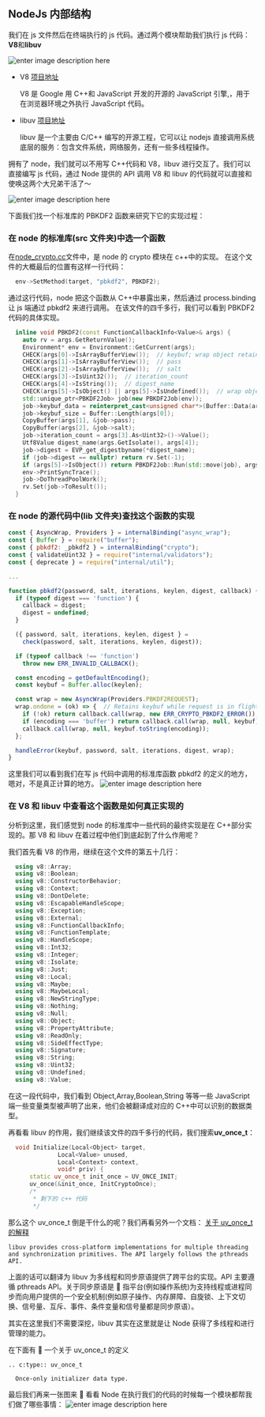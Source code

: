 ## NodeJs 内部结构

我们在 js 文件然后在终端执行的 js 代码。通过两个模块帮助我们执行 js 代码：**V8**和**libuv**

![enter image description here](images/node-1-1.jpg)

- V8 [项目地址](https://github.com/v8/v8)

  V8 是 Google 用 C++和 JavaScript 开发的开源的 JavaScript 引擎,，用于在浏览器环境之外执行 JavaScript 代码。

- libuv [项目地址](https://github.com/libuv/libuv)

  libuv 是一个主要由 C/C++ 编写的开源工程，它可以让 nodejs 直接调用系统底层的服务：包含文件系统，网络服务，还有一些多线程操作。

拥有了 node，我们就可以不用写 C++代码和 V8，libuv 进行交互了。我们可以直接编写 js 代码，通过 Node 提供的 API 调用 V8 和 libuv 的代码就可以直接和使唤这两个大兄弟干活了～

![enter image description here](images/node-1-2.jpg)

下面我们找一个标准库的 PBKDF2 函数来研究下它的实现过程：

### 在 node 的标准库(src 文件夹)中选一个函数

在[node_crypto.cc](https://github.com/nodejs/node/blob/d3d6cd3ecad19602a894bbe046253ae924d278d4/src/node_crypto.cc)文件中，是 node 的 crypto 模块在 c++中的实现。
在这个文件的大概最后的位置有这样一行代码：

```c++
  env->SetMethod(target, "pbkdf2", PBKDF2);
```

通过这行代码，node 把这个函数从 C++中暴露出来，然后通过 process.binding 让 js 端通过 pbkdf2 来进行调用。
在该文件的四千多行，我们可以看到 PBKDF2 代码的具体实现。

```c++
  inline void PBKDF2(const FunctionCallbackInfo<Value>& args) {
    auto rv = args.GetReturnValue();
    Environment* env = Environment::GetCurrent(args);
    CHECK(args[0]->IsArrayBufferView());  // keybuf; wrap object retains ref.
    CHECK(args[1]->IsArrayBufferView());  // pass
    CHECK(args[2]->IsArrayBufferView());  // salt
    CHECK(args[3]->IsUint32());  // iteration_count
    CHECK(args[4]->IsString());  // digest_name
    CHECK(args[5]->IsObject() || args[5]->IsUndefined());  // wrap object
    std::unique_ptr<PBKDF2Job> job(new PBKDF2Job(env));
    job->keybuf_data = reinterpret_cast<unsigned char*>(Buffer::Data(args[0]));
    job->keybuf_size = Buffer::Length(args[0]);
    CopyBuffer(args[1], &job->pass);
    CopyBuffer(args[2], &job->salt);
    job->iteration_count = args[3].As<Uint32>()->Value();
    Utf8Value digest_name(args.GetIsolate(), args[4]);
    job->digest = EVP_get_digestbyname(*digest_name);
    if (job->digest == nullptr) return rv.Set(-1);
    if (args[5]->IsObject()) return PBKDF2Job::Run(std::move(job), args[5]);
    env->PrintSyncTrace();
    job->DoThreadPoolWork();
    rv.Set(job->ToResult());
  }
```

### 在 node 的源代码中(lib 文件夹)查找这个函数的实现

```js
const { AsyncWrap, Providers } = internalBinding("async_wrap");
const { Buffer } = require("buffer");
const { pbkdf2: _pbkdf2 } = internalBinding("crypto");
const { validateUint32 } = require("internal/validators");
const { deprecate } = require("internal/util");

...

function pbkdf2(password, salt, iterations, keylen, digest, callback) {
  if (typeof digest === 'function') {
    callback = digest;
    digest = undefined;
  }

  ({ password, salt, iterations, keylen, digest } =
    check(password, salt, iterations, keylen, digest));

  if (typeof callback !== 'function')
    throw new ERR_INVALID_CALLBACK();

  const encoding = getDefaultEncoding();
  const keybuf = Buffer.alloc(keylen);

  const wrap = new AsyncWrap(Providers.PBKDF2REQUEST);
  wrap.ondone = (ok) => {  // Retains keybuf while request is in flight.
    if (!ok) return callback.call(wrap, new ERR_CRYPTO_PBKDF2_ERROR());
    if (encoding === 'buffer') return callback.call(wrap, null, keybuf);
    callback.call(wrap, null, keybuf.toString(encoding));
  };

  handleError(keybuf, password, salt, iterations, digest, wrap);
}
```

这里我们可以看到我们在写 js 代码中调用的标准库函数 pbkdf2 的定义的地方，嗯对，不是真正计算的地方。
![enter image description here](images/node-2-1.jpg)

### 在 V8 和 libuv 中查看这个函数是如何真正实现的

分析到这里，我们感觉到 node 的标准库中一些代码的最终实现是在 C++部分实现的。那 V8 和 libuv 在着过程中他们到底起到了什么作用呢？

我们首先看 V8 的作用，继续在这个文件的第五十几行：

```c++
  using v8::Array;
  using v8::Boolean;
  using v8::ConstructorBehavior;
  using v8::Context;
  using v8::DontDelete;
  using v8::EscapableHandleScope;
  using v8::Exception;
  using v8::External;
  using v8::FunctionCallbackInfo;
  using v8::FunctionTemplate;
  using v8::HandleScope;
  using v8::Int32;
  using v8::Integer;
  using v8::Isolate;
  using v8::Just;
  using v8::Local;
  using v8::Maybe;
  using v8::MaybeLocal;
  using v8::NewStringType;
  using v8::Nothing;
  using v8::Null;
  using v8::Object;
  using v8::PropertyAttribute;
  using v8::ReadOnly;
  using v8::SideEffectType;
  using v8::Signature;
  using v8::String;
  using v8::Uint32;
  using v8::Undefined;
  using v8::Value;
```

在这一段代码中，我们看到 Object,Array,Boolean,String 等等一些 JavaScript 端一些变量类型被声明了出来，他们会被翻译成对应的 C++中可以识别的数据类型。

再看看 libuv 的作用，我们继续该文件的四千多行的代码，我们搜索**uv_once_t**：

```c++
  void Initialize(Local<Object> target,
              Local<Value> unused,
              Local<Context> context,
              void* priv) {
      static uv_once_t init_once = UV_ONCE_INIT;
      uv_once(&init_once, InitCryptoOnce);
      /*
       * 剩下的 c++ 代码
       */
```

那么这个 uv_once_t 倒是干什么的呢？我们再看另外一个文档：
[关于 uv_once_t 的解释](https://github.com/nodejs/node/blob/8b4af64f50c5e41ce0155716f294c24ccdecad03/deps/uv/docs/src/threading.rst)

```
libuv provides cross-platform implementations for multiple threading and synchronization primitives. The API largely follows the pthreads API.
```

上面的话可以翻译为 libuv 为多线程和同步原语提供了跨平台的实现。API 主要遵循 pthreads API。关于同步原语是  指平台(例如操作系统)为支持线程或进程同步而向用户提供的一个安全机制(例如原子操作、内存屏障、自旋锁、上下文切换、信号量、互斥、事件、条件变量和信号量都是同步原语）。

其实在这里我们不需要深挖，libuv 其实在这里就是让 Node 获得了多线程和进行管理的能力。

在下面有  一个关于 uv_once_t 的定义

```
.. c:type:: uv_once_t

  Once-only initializer data type.
```

最后我们再来一张图来  看看 Node 在执行我们的代码的时候每一个模块都帮我们做了哪些事情：
![enter image description here](images/node-2-3.jpg)
